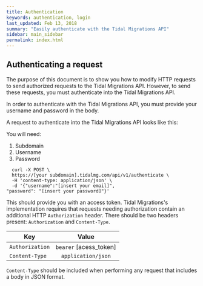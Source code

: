 ```yaml
---
title: Authentication
keywords: authentication, login
last_updated: Feb 13, 2018
summary: "Easily authenticate with the Tidal Migrations API"
sidebar: main_sidebar
permalink: index.html
---
```


## Authenticating a request


The purpose of this document is to show you how to modify HTTP requests
to send authorized requests to the Tidal Migrations API.
However, to send these requests, you must authenticate into the Tidal Migrations
API.

In order to authenticate with the Tidal Migrations API, you must provide your
username and password in the body.

A request to authenticate into the Tidal Migrations API looks like this:

You will need:
1. Subdomain
2. Username
3. Password

```
  curl -X POST \
  https://[your subdomain].tidalmg.com/api/v1/authenticate \
  -H 'content-type: application/json' \
  -d '{"username":"[insert your email]",
"password": "[insert your password]"}'

```


This should provide you with an access token. Tidal Migrations's implementation
requires that requests needing authorization contain an additional HTTP `Authorization`
header. There should be two headers present: `Authorization` and `Content-Type`.


| Key                 | Value                  | 
| --------------------|:----------------------:|
| `Authorization`     | `bearer` [acess_token] |
| `Content-Type`      | `application/json`     |


`Content-Type` should be included when performing any request that includes a body in JSON format.